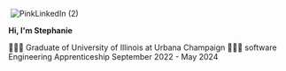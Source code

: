  ![]() ![PinkLinkedIn (2)](https://github.com/DevStephanie/DevStephanie/assets/129541811/07de2b51-9116-4055-9aeb-45a2a62531f4)

**Hi, I'm Stephanie** 

👩🏽‍🎓 Graduate of University of Illinois  at Urbana Champaign
👩🏽‍💻 software Engineering Apprenticeship September 2022 - May 2024
